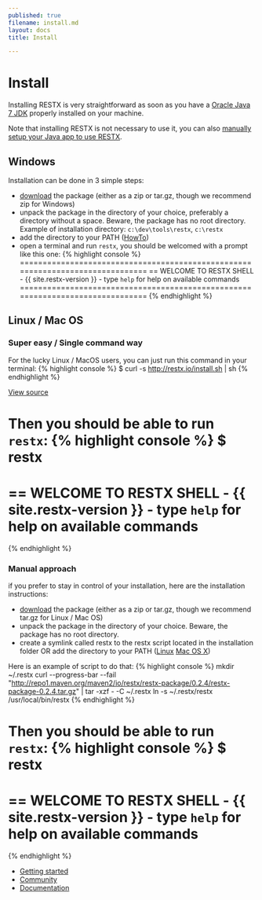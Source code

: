 ```yaml
---
published: true
filename: install.md
layout: docs
title: Install

---
```


# Install

Installing RESTX is very straightforward as soon as you have a [Oracle Java 7 JDK](http://www.oracle.com/technetwork/java/javase/downloads/index.html) properly installed on your machine.

Note that installing RESTX is not necessary to use it, you can also [manually setup your Java app to use RESTX](manual-app-bootstrap.html).

## Windows
Installation can be done in 3 simple steps:
- [download](/download.html) the package (either as a zip or tar.gz, though we recommend zip for Windows)
- unpack the package in the directory of your choice, preferably a directory without a space. Beware, the package has no root directory. Example of installation directory: `c:\dev\tools\restx`, `c:\restx`
- add the directory to your PATH ([HowTo](http://www.computerhope.com/issues/ch000549.htm))
- open a terminal and run `restx`, you should be welcomed with a prompt like this one:
{% highlight console %}
===============================================================================
== WELCOME TO RESTX SHELL - {{ site.restx-version }} - type `help` for help on available commands
===============================================================================
{% endhighlight %}

## Linux / Mac OS

### Super easy / Single command way
For the lucky Linux / MacOS users, you can just run this command in your terminal:
{% highlight console %}
$ curl -s http://restx.io/install.sh | sh
{% endhighlight %}

[View source](https://github.com/restx/restx/blob/gh-pages/install.sh)

Then you should be able to run `restx`:
{% highlight console %}
$ restx
===============================================================================
== WELCOME TO RESTX SHELL - {{ site.restx-version }} - type `help` for help on available commands
===============================================================================
{% endhighlight %}


### Manual approach
if you prefer to stay in control of your installation, here are the installation instructions:
- [download](/download.html) the package (either as a zip or tar.gz, though we recommend tar.gz for Linux / Mac OS)
- unpack the package in the directory of your choice. Beware, the package has no root directory.
- create a symlink called restx to the restx script located in the installation folder OR add the directory to your PATH ([Linux](http://www.troubleshooters.com/linux/prepostpath.htm) [Mac OS X](http://keito.me/tutorials/macosx_path))

Here is an example of script to do that:
{% highlight console %}
mkdir ~/.restx
curl --progress-bar --fail "http://repo1.maven.org/maven2/io/restx/restx-package/0.2.4/restx-package-0.2.4.tar.gz" | tar -xzf - -C ~/.restx
ln -s ~/.restx/restx /usr/local/bin/restx
{% endhighlight %}

Then you should be able to run `restx`:
{% highlight console %}
$ restx
===============================================================================
== WELCOME TO RESTX SHELL - {{ site.restx-version }} - type `help` for help on available commands
===============================================================================
{% endhighlight %}

<div class="go-next">
	<ul>
		<li><a href="getting-started.html"><i class="icon-play"> </i> Getting started</a></li>
		<li><a href="/community/"><i class="icon-beer"> </i> Community</a></li>
		<li><a href="/docs/"><i class="icon-book"> </i> Documentation</a></li>
	</ul>	
</div>
